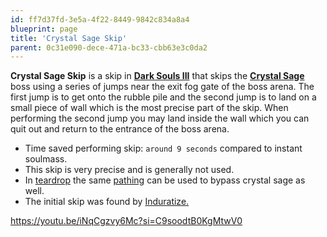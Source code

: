 ```yaml
---
id: ff7d37fd-3e5a-4f22-8449-9842c834a8a4
blueprint: page
title: 'Crystal Sage Skip'
parent: 0c31e090-dece-471a-bc33-cbb63e3c0da2
---
```

**Crystal Sage Skip** is a skip in [**Dark Souls III**](https://soulsspeedruns.com/darksouls3) that skips the [**Crystal Sage**](https://soulsspeedruns.com/darksouls3/crystal-sage/) boss using a series of jumps near the exit fog gate of the boss arena. The first jump is to get onto the rubble pile and the second jump is to land on a small piece of wall which is the most precise part of the skip. When performing the second jump you may land inside the wall which you can quit out and return to the entrance of the boss arena.

- Time saved performing skip: `around 9 seconds` compared to instant soulmass.
- This skip is very precise and is generally not used.
- In [teardrop](https://soulsspeedruns.com/darksouls3/teardrop/) the same [pathing](https://youtu.be/A68Yi-hLcTc?t=4555) can be used to bypass crystal sage as well.
- The initial skip was found by [Induratize.](https://www.twitch.tv/induratize)

https://youtu.be/iNqCgzvy6Mc?si=C9soodtB0KgMtwV0
